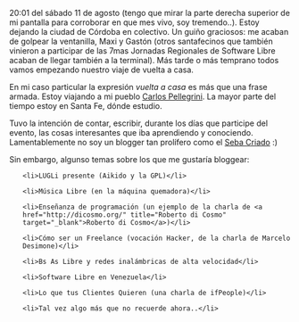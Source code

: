 <html><body><p>20:01 del sábado 11 de agosto (tengo que mirar la parte derecha superior de mi pantalla para corroborar en que mes vivo, soy tremendo..). Estoy dejando la ciudad de Córdoba en colectivo. Un guiño graciosos: me acaban de golpear la ventanilla, Maxi y Gastón (otros santafecinos que también vinieron a participar de las 7mas Jornadas Regionales de Software Libre acaban de llegar también a la terminal). Más tarde o más temprano todos vamos empezando nuestro viaje de vuelta a casa.



En mi caso particular la expresión <em>vuelta a casa</em> es más que una frase armada. Estoy viajando a  mi pueblo <a href="http://es.wikipedia.org/wiki/Carlos_Pellegrini_(Santa_Fe)" title="Carlos Pellegrini en la Wiki.." target="_blank">Carlos Pellegrini</a>. La mayor parte del tiempo estoy en Santa Fe, dónde estudio.



Tuvo la intención de contar, escribir, durante los días que participe del evento, las cosas interesantes que iba aprendiendo y conociendo. Lamentablemente no soy un blogger tan prolífero como el <a href="http://criadoindomable.wordpress.com/tag/7jrsl/" title="7JRSL by SC" target="_blank">Seba Criado</a> :)



Sin embargo, algunso temas sobre los que me gustaría bloggear:

</p><ul>

	<li>LUGLi presente (Aikido y la GPL)</li>

	<li>Música Libre (en la máquina quemadora)</li>

	<li>Enseñanza de programación (un ejemplo de la charla de <a href="http://dicosmo.org/" title="Roberto di Cosmo" target="_blank">Roberto di Cosmo</a>)</li>

	<li>Cómo ser un Freelance (vocación Hacker, de la charla de Marcelo Desimone)</li>

	<li>Bs As Libre y redes inalámbricas de alta velocidad</li>

	<li>Software Libre en Venezuela</li>

	<li>Lo que tus Clientes Quieren (una charla de ifPeople)</li>

	<li>Tal vez algo más que no recuerde ahora..</li>

</ul></body></html>